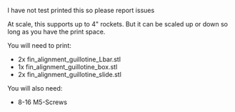I have not test printed this so please report issues

At scale, this supports up to 4" rockets. But it can be scaled up or down so long as you have the print space.

You will need to print:

- 2x fin_alignment_guillotine_Lbar.stl
- 1x fin_alignment_guillotine_box.stl
- 2x fin_alignment_guillotine_slide.stl

You will also need:
- 8-16 M5-Screws

